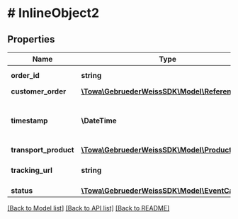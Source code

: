 # # InlineObject2

## Properties

Name | Type | Description | Notes
------------ | ------------- | ------------- | -------------
**order_id** | **string** | the GW orderId is always a 10 digit number |
**customer_order** | [**\Towa\GebruederWeissSDK\Model\Reference**](Reference.md) |  |
**timestamp** | **\DateTime** | date / time in format yyyy-mm-ddThh:mm:ss.mmm±hh:mm following the RFC 3339 standard, see https://tools.ietf.org/html/rfc3339 |
**transport_product** | [**\Towa\GebruederWeissSDK\Model\Product**](Product.md) |  |
**tracking_url** | **string** | tracking link for this fulfilment, if transport is booked (no self-pickup) | [optional]
**status** | [**\Towa\GebruederWeissSDK\Model\EventCallback**](EventCallback.md) |  |

[[Back to Model list]](../../README.md#models) [[Back to API list]](../../README.md#endpoints) [[Back to README]](../../README.md)
